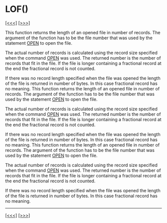# LOF()

[\[\<\<\<\]](ug_25.128.md) [\[\>\>\>\]](ug_25.130.md)

This function returns the length of an opened file in number of records.
The argument of the function has to be the file number that was used by
the statement [OPEN](ug_12.14.1.md) to open the file.

The actual number of records is calculated using the record size
specified when the command [OPEN](ug_12.14.1.md) was used. The returned
number is the number of records that fit in the file. If the file is
longer containing a fractional record at the end the fractional record
is not counted.

If there was no record length specified when the file was opened the
length of the file is returned in number of bytes. In this case
fractional record has no meaning. This function returns the length of an
opened file in number of records. The argument of the function has to be
the file number that was used by the statement [OPEN](ug_12.14.1.md) to
open the file.

The actual number of records is calculated using the record size
specified when the command [OPEN](ug_12.14.1.md) was used. The returned
number is the number of records that fit in the file. If the file is
longer containing a fractional record at the end the fractional record
is not counted.

If there was no record length specified when the file was opened the
length of the file is returned in number of bytes. In this case
fractional record has no meaning. This function returns the length of an
opened file in number of records. The argument of the function has to be
the file number that was used by the statement [OPEN](ug_12.14.1.md) to
open the file.

The actual number of records is calculated using the record size
specified when the command [OPEN](ug_12.14.1.md) was used. The returned
number is the number of records that fit in the file. If the file is
longer containing a fractional record at the end the fractional record
is not counted.

If there was no record length specified when the file was opened the
length of the file is returned in number of bytes. In this case
fractional record has no meaning.

-----

[\[\<\<\<\]](ug_25.128.md) [\[\>\>\>\]](ug_25.130.md)
